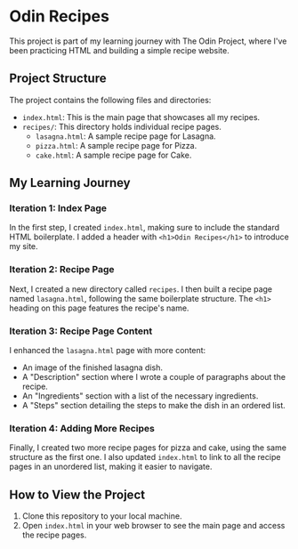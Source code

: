 # Odin Recipes

This project is part of my learning journey with The Odin Project, where I've been practicing HTML and building a simple recipe website.

## Project Structure

The project contains the following files and directories:

- `index.html`: This is the main page that showcases all my recipes.
- `recipes/`: This directory holds individual recipe pages.
  - `lasagna.html`: A sample recipe page for Lasagna.
  - `pizza.html`: A sample recipe page for Pizza.
  - `cake.html`: A sample recipe page for Cake.

## My Learning Journey

### Iteration 1: Index Page
In the first step, I created `index.html`, making sure to include the standard HTML boilerplate. I added a header with `<h1>Odin Recipes</h1>` to introduce my site.

### Iteration 2: Recipe Page
Next, I created a new directory called `recipes`. I then built a recipe page named `lasagna.html`, following the same boilerplate structure. The `<h1>` heading on this page features the recipe's name.

### Iteration 3: Recipe Page Content
I enhanced the `lasagna.html` page with more content:
- An image of the finished lasagna dish.
- A "Description" section where I wrote a couple of paragraphs about the recipe.
- An "Ingredients" section with a list of the necessary ingredients.
- A "Steps" section detailing the steps to make the dish in an ordered list.
### Iteration 4: Adding More Recipes
Finally, I created two more recipe pages for pizza and cake, using the same structure as the first one. I also updated `index.html` to link to all the recipe pages in an unordered list, making it easier to navigate.

## How to View the Project
1. Clone this repository to your local machine.
2. Open `index.html` in your web browser to see the main page and access the recipe pages.


